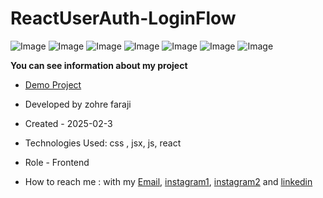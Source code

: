 # ReactUserAuth-LoginFlow

![Image](https://github.com/user-attachments/assets/1dedd328-cad6-4b50-b149-5ce9aa71800b)
![Image](https://github.com/user-attachments/assets/0d6317ea-6cfa-4c47-bc69-cc4440c0de1c)
![Image](https://github.com/user-attachments/assets/e33775bc-74b6-4592-ac84-0b5f46e17ce7)
![Image](https://github.com/user-attachments/assets/b4a7d85a-ac35-4ddb-8c8f-32718d7e6942)
![Image](https://github.com/user-attachments/assets/68951fdf-78b8-41ca-b72c-574a9d1d7779)
![Image](https://github.com/user-attachments/assets/8a1edefb-3d41-42c2-8053-02c98aebdfa4)
![Image](https://github.com/user-attachments/assets/0a8ba2a6-17d4-41d8-81c8-2c5cbc86d824)

**You can see information about my project**
- [Demo Project](https://react-user-auth-login-flow-c105ogcrd-zohre-farajis-projects.vercel.app/)

- Developed by zohre faraji

- Created - 2025-02-3

- Technologies Used: css , jsx, js, react

- Role - Frontend

- How to reach me : with my [Email](mailto:zohre.faraji.212@gmail.com), [instagram1](https://www.instagram.com/zohrefarajii212?igsh=MXkxdDgzY3dtcmZyaA==), [instagram2](https://www.instagram.com/zohrefaraji212/) and [linkedin](https://www.linkedin.com/in/zohre-faraji-41822315a/)
